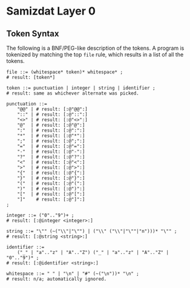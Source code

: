 Samizdat Layer 0
================

Token Syntax
------------

The following is a BNF/PEG-like description of the tokens. A program
is tokenized by matching the top `file` rule, which results in a
list of all the tokens.

```
file ::= (whitespace* token)* whitespace* ;
# result: [token*]

token ::= punctuation | integer | string | identifier ;
# result: same as whichever alternate was picked.

punctuation ::=
    "@@" | # result: [:@"@@":]
    "::" | # result: [:@"::":]
    "<>" | # result: [:@"<>":]
    "@"  | # result: [:@"@":]
    ":"  | # result: [:@":":]
    "*"  | # result: [:@"*":]
    ";"  | # result: [:@";":]
    "="  | # result: [:@"=":]
    "-"  | # result: [:@"-":]
    "?"  | # result: [:@"?":]
    "<"  | # result: [:@"<":]
    ">"  | # result: [:@">":]
    "{"  | # result: [:@"{":]
    "}"  | # result: [:@"}":]
    "("  | # result: [:@"(":]
    ")"  | # result: [:@")":]
    "["  | # result: [:@"[":]
    "]"    # result: [:@"]":]
;

integer ::= ("0".."9")+ ;
# result: [:@integer <integer>:]

string ::= "\"" (~("\\"|"\"") | ("\\" ("\\"|"\""|"n")))* "\"" ;
# result: [:@string <string>:]

identifier ::=
    ("_" | "a".."z" | "A".."Z") ("_" | "a".."z" | "A".."Z" | "0".."9")* ;
# result: [:@identifier <string>:]

whitespace ::= " " | "\n" | "#" (~("\n"))* "\n" ;
# result: n/a; automatically ignored.
```
